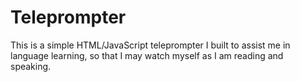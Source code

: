 # Teleprompter

This is a simple HTML/JavaScript teleprompter I built to assist me in language learning, so that I may watch myself as I am reading and speaking.